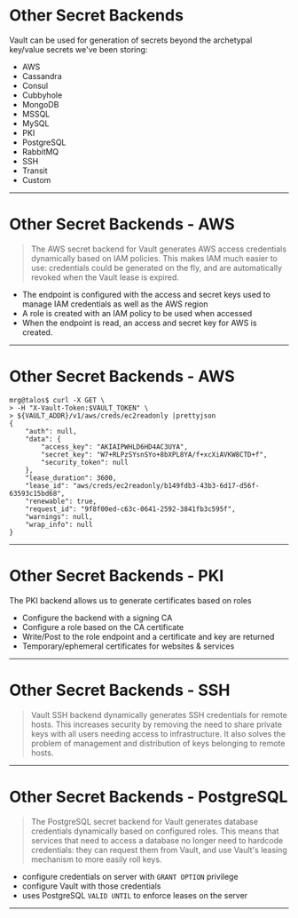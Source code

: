 
# Other Secret Backends

Vault can be used for generation of secrets beyond the archetypal key/value secrets we've been storing:

 * AWS
 * Cassandra
 * Consul
 * Cubbyhole
 * MongoDB
 * MSSQL
 * MySQL
 * PKI
 * PostgreSQL
 * RabbitMQ
 * SSH
 * Transit
 * Custom

---

# Other Secret Backends - AWS

> The AWS secret backend for Vault generates AWS access credentials dynamically
> based on IAM policies. This makes IAM much easier to use: credentials could
> be generated on the fly, and are automatically revoked when the Vault lease
> is expired.

 - The endpoint is configured with the access and secret keys used to manage
   IAM credentials as well as the AWS region
 - A role is created with an IAM policy to be used when accessed
 - When the endpoint is read, an access and secret key for AWS is created.

---

# Other Secret Backends - AWS

```
mrg@talos$ curl -X GET \
> -H "X-Vault-Token:$VAULT_TOKEN" \
> ${VAULT_ADDR}/v1/aws/creds/ec2readonly |prettyjson 
{
    "auth": null,
    "data": {
        "access_key": "AKIAIPWHLD6HD4AC3UYA",
        "secret_key": "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",
        "security_token": null
    },
    "lease_duration": 3600,
    "lease_id": "aws/creds/ec2readonly/b149fdb3-43b3-6d17-d56f-63593c15bd68",
    "renewable": true,
    "request_id": "9f8f00ed-c63c-0641-2592-3841fb3c595f",
    "warnings": null,
    "wrap_info": null
}
```

---

# Other Secret Backends - PKI

 The PKI backend allows us to generate certificates based on roles

  - Configure the backend with a signing CA
  - Configure a role based on the CA certificate
  - Write/Post to the role endpoint and a certificate and key are returned
  - Temporary/ephemeral certificates for websites & services


---

# Other Secret Backends - SSH

> Vault SSH backend dynamically generates SSH credentials for remote hosts.
> This increases security by removing the need to share private keys with all
> users needing access to infrastructure. It also solves the problem of
> management and distribution of keys belonging to remote hosts.

---

# Other Secret Backends - PostgreSQL

> The PostgreSQL secret backend for Vault generates database credentials
> dynamically based on configured roles. This means that services that need to
> access a database no longer need to hardcode credentials: they can request
> them from Vault, and use Vault's leasing mechanism to more easily roll keys.

 - configure credentials on server with `GRANT OPTION` privilege
 - configure Vault with those credentials
 - uses PostgreSQL `VALID UNTIL` to enforce leases on the server

---
